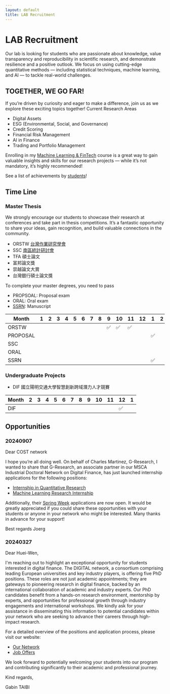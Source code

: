 ```yaml
---
layout: default
title: LAB Recruitment
---
```



# LAB Recruitment

Our lab is looking for students who are passionate about knowledge, value transparency and reproducibility in scientific research, and demonstrate resilience and a positive outlook. We focus on using cutting-edge quantitative methods — including statistical techniques, machine learning, and AI — to tackle real-world challenges.

## TOGETHER, WE GO FAR!

If you’re driven by curiosity and eager to make a difference, join us as we explore these exciting topics together! Current Research Areas
- Digital Assets
- ESG (Environmental, Social, and Governance)
- Credit Scoring
- Financial Risk Management
- AI in Finance
- Trading and Portfolio Management

Enrolling in my [Machine Learning & FinTech](https://github.com/HWTeng-Teaching/202409-ML-FinTech) course is a great way to gain valuable insights and skills for our research projects — while it’s not mandatory, it’s highly recommended!

See a list of achievements by [students](https://venteng.github.io/LAB_Recruitment/Students.html)! 

## Time Line 

### Master Thesis

We strongly encourage our students to showcase their research at conferences and take part in thesis competitions. It’s a fantastic opportunity to share your ideas, gain recognition, and build valuable connections in the community.
- ORSTW [台灣作業研究學會](http://www.orstw.org.tw)
- SSC [南區統計研討會](https://www-math.nsysu.edu.tw/conference/stsc33/)
- TFA 碩士論文
- 富邦論文獎
- 崇越論文大賞
- 台灣銀行碩士論文獎

To complete your master degrees, you need to pass
- PROPSOAL: Proposal exam
- ORAL: Oral exam
- [SSRN](https://papers.ssrn.com/sol3/cf_dev/AbsByAuth.cfm?per_id=3789459): Manuscript


|Month| 1  |  2  |  3  | 4  |  5 |  6  |  7  |  8  |  9  |  10 |  11 |  12 |  1  |  2 |  3  |  4  |  5  |  6  | 
|--------|--------|--------|--------|--------|--------|--------|--------|--------|--------|--------|--------|------------|------------|------------|------------|------------|------------|------------|
| ORSTW  |        |        |        |        |        |        |        | | ✅  | ✅  | ✅  |        |    |            |            |      |      | |
| PROPOSAL  |        |        |        |        |        |        |        |   |   |   |        || ✅   |            |            |         |        |  
| SSC  |        |        |        |        |        |        |        |   |   |   |        |    |            |            | ✅      | ✅       |✅  | 
| ORAL  |        |        |        |        |        |        |        |   |   |   |        |    |            |            |    |       |  | ✅| 
| SSRN  |        |        |        |        |        |        |        |   |   |   |        |    |    ✅        |            |    |       |  | ✅| 


### Undergraduate Projects


- DIF 國立陽明交通大學智慧創新跨域潛力人才競賽

|Month|   2  |  3  | 4  |  5 |  6  |  7  |  8  |  9  |  10 |  11 |  12 |  1  | 
|--------|--------|--------|--------|--------|--------|--------|--------|--------|--------|--------|--------|------------|
| DIF  |        |        |        |        |        |        |        | |   |  | ✅  |  |   




## Opportunities

### 20240907 

Dear COST network

I hope you’re all doing well. On behalf of Charles Martinez, G-Research, I wanted to share that G-Research, an associate partner in our MSCA Industrial Doctoral Network on Digital Finance, has just launched internship applications for the following positions:
- [Internship in Quantitative Research](https://www.gresearch.com/vacancy/R2736-Internship-in-Quantitative-Research/)
- [Machine Learning Research Internship](https://www.gresearch.com/vacancy/R2737-Machine-Learning-Research-Internship/)

Additionally, their [Spring Week](https://share-eu1.hsforms.com/1_TvOLOfQQcW8jS2rJmG8hg2b8apt) applications  are now open.
It would be greatly appreciated if you could share these opportunities with your students or anyone in your network who might be interested.
Many thanks in advance for your support!

Best regards
Joerg

### 20240327

Dear Huei-Wen,

I'm reaching out to highlight an exceptional opportunity for students interested in digital finance. The DIGITAL network, a consortium comprising leading European universities and key industry players, is offering five PhD positions. These roles are not just academic appointments; they are gateways to pioneering research in digital finance, backed by an international collaboration of academic and industry experts.
Our PhD candidates benefit from a hands-on research environment, mentorship by experts, and opportunities for professional growth through industry engagements and international workshops.
We kindly ask for your assistance in disseminating this information to potential candidates within your network who are seeking to advance their careers through high-impact research.

For a detailed overview of the positions and application process, please visit our website:
- [Our Network](https://www.digital-finance-msca.com/)
- [Job Offers](https://www.digital-finance-msca.com/open-phd-positions)

We look forward to potentially welcoming your students into our program and contributing significantly to their academic and professional journey.

Kind regards,

Gabin TAIBI


